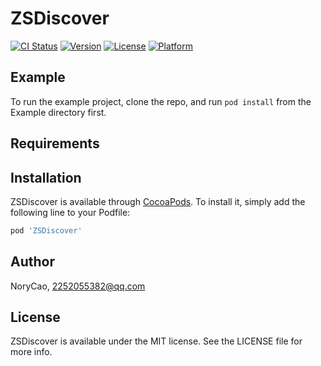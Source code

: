# ZSDiscover

[![CI Status](https://img.shields.io/travis/NoryCao/ZSDiscover.svg?style=flat)](https://travis-ci.org/NoryCao/ZSDiscover)
[![Version](https://img.shields.io/cocoapods/v/ZSDiscover.svg?style=flat)](https://cocoapods.org/pods/ZSDiscover)
[![License](https://img.shields.io/cocoapods/l/ZSDiscover.svg?style=flat)](https://cocoapods.org/pods/ZSDiscover)
[![Platform](https://img.shields.io/cocoapods/p/ZSDiscover.svg?style=flat)](https://cocoapods.org/pods/ZSDiscover)

## Example

To run the example project, clone the repo, and run `pod install` from the Example directory first.

## Requirements

## Installation

ZSDiscover is available through [CocoaPods](https://cocoapods.org). To install
it, simply add the following line to your Podfile:

```ruby
pod 'ZSDiscover'
```

## Author

NoryCao, 2252055382@qq.com

## License

ZSDiscover is available under the MIT license. See the LICENSE file for more info.

